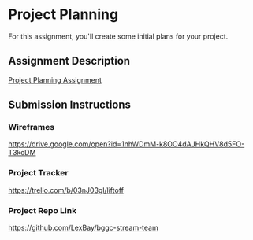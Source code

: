 # Project Planning
For this assignment, you'll create some initial plans for your project.

## Assignment Description
[Project Planning Assignment](https://education.launchcode.org/liftoff/modules/assignments/project-planning)

## Submission Instructions

### Wireframes

https://drive.google.com/open?id=1nhWDmM-k8OO4dAJHkQHV8d5FO-T3kcDM

### Project Tracker

https://trello.com/b/03nJ03gl/liftoff

### Project Repo Link

https://github.com/LexBay/bggc-stream-team
